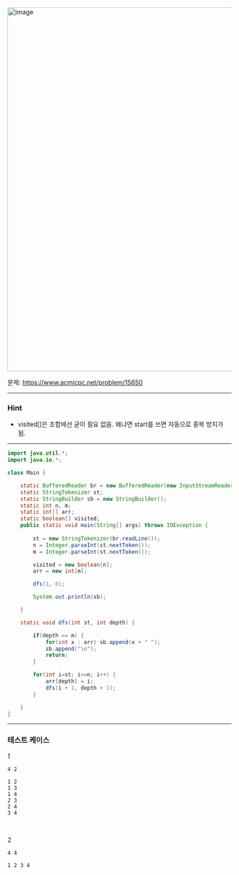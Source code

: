 <img width="1177" height="819" alt="image" src="https://github.com/user-attachments/assets/34dcb0ab-adf9-45c5-8349-a81859ad21d0" />

문제: https://www.acmicpc.net/problem/15650

---

### Hint

- visited[]은 조합에선 굳이 필요 없음. 왜냐면 start를 쓰면 자동으로 중복 방지가 됨.

---

```java
import java.util.*;
import java.io.*;

class Main {

    static BufferedReader br = new BufferedReader(new InputStreamReader(System.in));
    static StringTokenizer st;
    static StringBuilder sb = new StringBuilder();
    static int n, m;
    static int[] arr;
    static boolean[] visited;
    public static void main(String[] args) throws IOException {
        
        st = new StringTokenizer(br.readLine());
        n = Integer.parseInt(st.nextToken());
        m = Integer.parseInt(st.nextToken());

        visited = new boolean[n];
        arr = new int[m];

        dfs(1, 0);

        System.out.println(sb);

    }    

    static void dfs(int st, int depth) {

        if(depth == m) {   
            for(int x : arr) sb.append(x + " ");
            sb.append("\n");
            return;
        }

        for(int i=st; i<=n; i++) {
            arr[depth] = i;
            dfs(i + 1, depth + 1);
        }

    }
}

```

---

### 테스트 케이스


1
```
4 2
```

```
1 2
1 3
1 4
2 3
2 4
3 4
```

&nbsp;

2
```
4 4
```

```
1 2 3 4
```